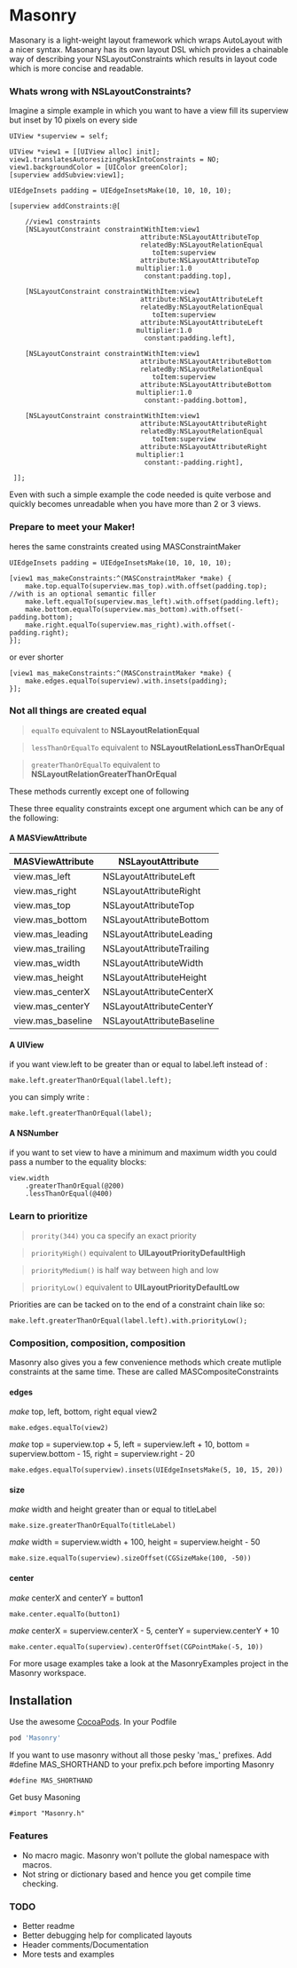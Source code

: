 Masonry
=======

Masonary is a light-weight layout framework which wraps AutoLayout with a nicer syntax. Masonary has its own layout DSL which provides a chainable way of describing your NSLayoutConstraints which results in layout code which is more concise and readable.

### Whats wrong with NSLayoutConstraints?

Imagine a simple example in which you want to have a view fill its superview but inset by 10 pixels on every side
```obj-c
UIView *superview = self;

UIView *view1 = [[UIView alloc] init];
view1.translatesAutoresizingMaskIntoConstraints = NO;
view1.backgroundColor = [UIColor greenColor];
[superview addSubview:view1];

UIEdgeInsets padding = UIEdgeInsetsMake(10, 10, 10, 10);

[superview addConstraints:@[

    //view1 constraints
    [NSLayoutConstraint constraintWithItem:view1
                                 attribute:NSLayoutAttributeTop
                                 relatedBy:NSLayoutRelationEqual
                                    toItem:superview
                                 attribute:NSLayoutAttributeTop
                                multiplier:1.0
                                  constant:padding.top],

    [NSLayoutConstraint constraintWithItem:view1
                                 attribute:NSLayoutAttributeLeft
                                 relatedBy:NSLayoutRelationEqual
                                    toItem:superview
                                 attribute:NSLayoutAttributeLeft
                                multiplier:1.0
                                  constant:padding.left],   
 
    [NSLayoutConstraint constraintWithItem:view1
                                 attribute:NSLayoutAttributeBottom
                                 relatedBy:NSLayoutRelationEqual
                                    toItem:superview
                                 attribute:NSLayoutAttributeBottom
                                multiplier:1.0
                                  constant:-padding.bottom],
 
    [NSLayoutConstraint constraintWithItem:view1
                                 attribute:NSLayoutAttributeRight
                                 relatedBy:NSLayoutRelationEqual
                                    toItem:superview
                                 attribute:NSLayoutAttributeRight
                                multiplier:1
                                  constant:-padding.right],

 ]];
```
Even with such a simple example the code needed is quite verbose and quickly becomes unreadable when you have more than 2 or 3 views.

### Prepare to meet your Maker!

heres the same constraints created using MASConstraintMaker

```obj-c
UIEdgeInsets padding = UIEdgeInsetsMake(10, 10, 10, 10);

[view1 mas_makeConstraints:^(MASConstraintMaker *make) {
    make.top.equalTo(superview.mas_top).with.offset(padding.top); //with is an optional semantic filler
    make.left.equalTo(superview.mas_left).with.offset(padding.left);
    make.bottom.equalTo(superview.mas_bottom).with.offset(-padding.bottom);
    make.right.equalTo(superview.mas_right).with.offset(-padding.right);
}];
```
or ever shorter
```obj-c
[view1 mas_makeConstraints:^(MASConstraintMaker *make) {
    make.edges.equalTo(superview).with.insets(padding);
}];
```

### Not all things are created equal

> `equalTo` equivalent to **NSLayoutRelationEqual**

> `lessThanOrEqualTo` equivalent to **NSLayoutRelationLessThanOrEqual**

> `greaterThanOrEqualTo` equivalent to **NSLayoutRelationGreaterThanOrEqual**

These methods currently except one of following

These three equality constraints except one argument which can be any of the following:

#### A MASViewAttribute

MASViewAttribute           |  NSLayoutAttribute            
-------------------------  |  --------------------------   
view.mas_left              |  NSLayoutAttributeLeft        
view.mas_right             |  NSLayoutAttributeRight       
view.mas_top               |  NSLayoutAttributeTop         
view.mas_bottom            |  NSLayoutAttributeBottom      
view.mas_leading           |  NSLayoutAttributeLeading     
view.mas_trailing          |  NSLayoutAttributeTrailing    
view.mas_width             |  NSLayoutAttributeWidth       
view.mas_height            |  NSLayoutAttributeHeight      
view.mas_centerX           |  NSLayoutAttributeCenterX     
view.mas_centerY           |  NSLayoutAttributeCenterY     
view.mas_baseline          |  NSLayoutAttributeBaseline  

#### A UIView

if you want view.left to be greater than or equal to label.left
instead of :
```obj-c
make.left.greaterThanOrEqual(label.left);
```

you can simply write :
```obj-c
make.left.greaterThanOrEqual(label);
```

#### A NSNumber

if you want to set view to have a minimum and maximum width you could pass a number to the equality blocks:

```obj-c
view.width
    .greaterThanOrEqual(@200)
    .lessThanOrEqual(@400)
```

### Learn to prioritize

> `prority(344)` you ca specify an exact priority

> `priorityHigh()` equivalent to **UILayoutPriorityDefaultHigh**

> `priorityMedium()` is half way between high and low

> `priorityLow()` equivalent to **UILayoutPriorityDefaultLow**

Priorities are can be tacked on to the end of a constraint chain like so:
```obj-c
make.left.greaterThanOrEqual(label.left).with.priorityLow();
```

### Composition, composition, composition

Masonry also gives you a few convenience methods which create mutliple constraints at the same time. These are called MASCompositeConstraints

#### edges

*make*  top, left, bottom, right equal view2
```obj-c
make.edges.equalTo(view2)
```

*make*  top = superview.top + 5, left = superview.left + 10,
bottom = superview.bottom - 15, right = superview.right - 20
```obj-c
make.edges.equalTo(superview).insets(UIEdgeInsetsMake(5, 10, 15, 20))
```

#### size

*make*  width and height greater than or equal to titleLabel
```obj-c
make.size.greaterThanOrEqualTo(titleLabel) 
```

*make*  width = superview.width + 100, height = superview.height - 50
```obj-c
make.size.equalTo(superview).sizeOffset(CGSizeMake(100, -50))
```

#### center
*make*  centerX and centerY = button1
```obj-c
make.center.equalTo(button1) 
```

*make*  centerX = superview.centerX - 5, centerY = superview.centerY + 10
```obj-c
make.center.equalTo(superview).centerOffset(CGPointMake(-5, 10))
```

For more usage examples take a look at the MasonryExamples project in the Masonry workspace.

## Installation
Use the awesome [CocoaPods](http://github.com/CocoaPods/CocoaPods).
In your Podfile
```ruby
pod 'Masonry'
```
If you want to use masonry without all those pesky 'mas_' prefixes. Add #define MAS_SHORTHAND to your prefix.pch before importing Masonry
```obj-c
#define MAS_SHORTHAND 
```
Get busy Masoning
```obj-c
#import "Masonry.h"
```

### Features
* No macro magic. Masonry won't pollute the global namespace with macros.
* Not string or dictionary based and hence you get compile time checking.

### TODO
* Better readme
* Better debugging help for complicated layouts
* Header comments/Documentation
* More tests and examples

